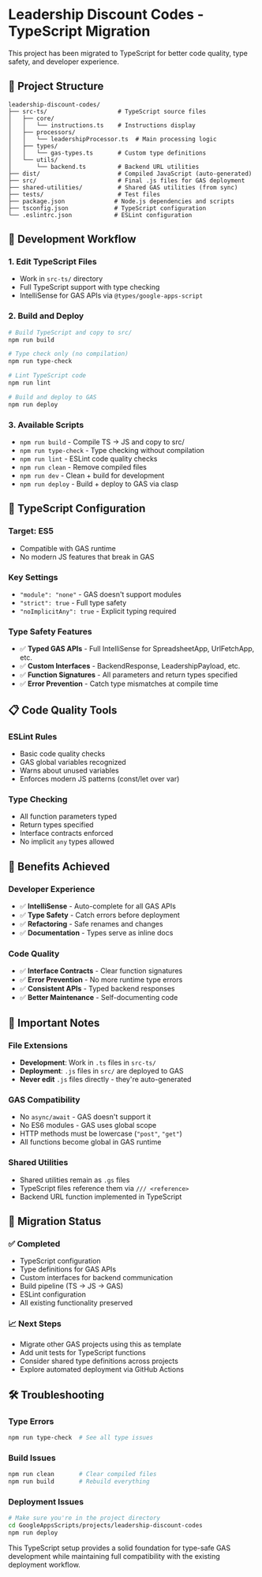 # Leadership Discount Codes - TypeScript Migration

This project has been migrated to TypeScript for better code quality, type safety, and developer experience.

## 🎯 **Project Structure**

```
leadership-discount-codes/
├── src-ts/                    # TypeScript source files
│   ├── core/
│   │   └── instructions.ts    # Instructions display
│   ├── processors/
│   │   └── leadershipProcessor.ts  # Main processing logic
│   ├── types/
│   │   └── gas-types.ts       # Custom type definitions
│   └── utils/
│       └── backend.ts         # Backend URL utilities
├── dist/                      # Compiled JavaScript (auto-generated)
├── src/                       # Final .js files for GAS deployment
├── shared-utilities/          # Shared GAS utilities (from sync)
├── tests/                     # Test files
├── package.json              # Node.js dependencies and scripts
├── tsconfig.json             # TypeScript configuration
└── .eslintrc.json            # ESLint configuration
```

## 🚀 **Development Workflow**

### **1. Edit TypeScript Files**
- Work in `src-ts/` directory
- Full TypeScript support with type checking
- IntelliSense for GAS APIs via `@types/google-apps-script`

### **2. Build and Deploy**
```bash
# Build TypeScript and copy to src/
npm run build

# Type check only (no compilation)
npm run type-check

# Lint TypeScript code
npm run lint

# Build and deploy to GAS
npm run deploy
```

### **3. Available Scripts**
- `npm run build` - Compile TS → JS and copy to src/
- `npm run type-check` - Type checking without compilation
- `npm run lint` - ESLint code quality checks
- `npm run clean` - Remove compiled files
- `npm run dev` - Clean + build for development
- `npm run deploy` - Build + deploy to GAS via clasp

## 🔧 **TypeScript Configuration**

### **Target: ES5**
- Compatible with GAS runtime
- No modern JS features that break in GAS

### **Key Settings**
- `"module": "none"` - GAS doesn't support modules
- `"strict": true` - Full type safety
- `"noImplicitAny": true` - Explicit typing required

### **Type Safety Features**
- ✅ **Typed GAS APIs** - Full IntelliSense for SpreadsheetApp, UrlFetchApp, etc.
- ✅ **Custom Interfaces** - BackendResponse, LeadershipPayload, etc.
- ✅ **Function Signatures** - All parameters and return types specified
- ✅ **Error Prevention** - Catch type mismatches at compile time

## 📋 **Code Quality Tools**

### **ESLint Rules**
- Basic code quality checks
- GAS global variables recognized
- Warns about unused variables
- Enforces modern JS patterns (const/let over var)

### **Type Checking**
- All function parameters typed
- Return types specified
- Interface contracts enforced
- No implicit `any` types allowed

## 🎯 **Benefits Achieved**

### **Developer Experience**
- ✅ **IntelliSense** - Auto-complete for all GAS APIs
- ✅ **Type Safety** - Catch errors before deployment
- ✅ **Refactoring** - Safe renames and changes
- ✅ **Documentation** - Types serve as inline docs

### **Code Quality**
- ✅ **Interface Contracts** - Clear function signatures
- ✅ **Error Prevention** - No more runtime type errors
- ✅ **Consistent APIs** - Typed backend responses
- ✅ **Better Maintenance** - Self-documenting code

## 🚨 **Important Notes**

### **File Extensions**
- **Development**: Work in `.ts` files in `src-ts/`
- **Deployment**: `.js` files in `src/` are deployed to GAS
- **Never edit** `.js` files directly - they're auto-generated

### **GAS Compatibility**
- No `async/await` - GAS doesn't support it
- No ES6 modules - GAS uses global scope
- HTTP methods must be lowercase (`"post"`, `"get"`)
- All functions become global in GAS runtime

### **Shared Utilities**
- Shared utilities remain as `.gs` files
- TypeScript files reference them via `/// <reference>`
- Backend URL function implemented in TypeScript

## 🔄 **Migration Status**

### **✅ Completed**
- TypeScript configuration
- Type definitions for GAS APIs
- Custom interfaces for backend communication
- Build pipeline (TS → JS → GAS)
- ESLint configuration
- All existing functionality preserved

### **📈 Next Steps**
- Migrate other GAS projects using this as template
- Add unit tests for TypeScript functions
- Consider shared type definitions across projects
- Explore automated deployment via GitHub Actions

## 🛠 **Troubleshooting**

### **Type Errors**
```bash
npm run type-check  # See all type issues
```

### **Build Issues**
```bash
npm run clean       # Clear compiled files
npm run build       # Rebuild everything
```

### **Deployment Issues**
```bash
# Make sure you're in the project directory
cd GoogleAppsScripts/projects/leadership-discount-codes
npm run deploy
```

This TypeScript setup provides a solid foundation for type-safe GAS development while maintaining full compatibility with the existing deployment workflow.
